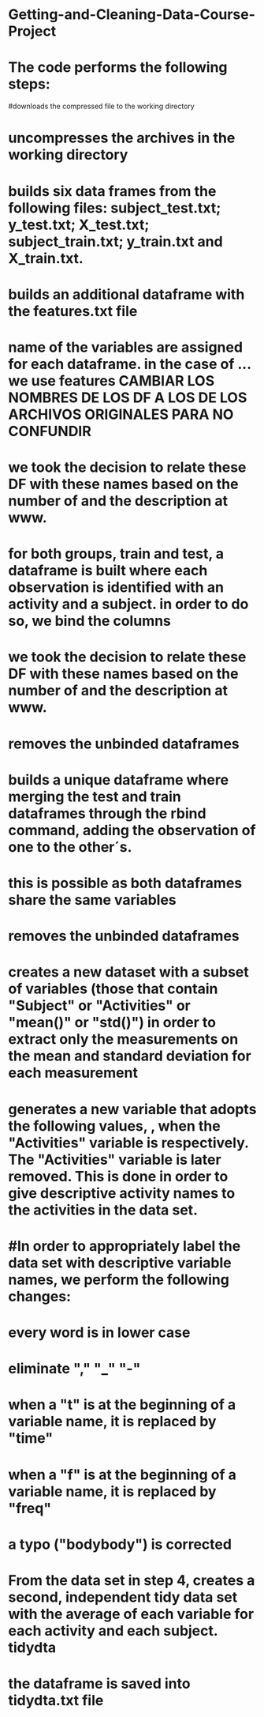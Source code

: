 # Getting-and-Cleaning-Data-Course-Project
# The code performs the following steps:
#downloads the compressed file to the working directory
# uncompresses the archives in the working directory
# builds six data frames from the following files: subject_test.txt; y_test.txt; X_test.txt; subject_train.txt; y_train.txt and X_train.txt.
# builds an additional dataframe with the features.txt file
# name of the variables are assigned for each dataframe. in the case of ... we use features CAMBIAR LOS NOMBRES DE LOS DF A LOS DE LOS ARCHIVOS ORIGINALES PARA NO CONFUNDIR
# we took the decision to relate these DF with these names based on the number of and the description at www.
# for both groups, train and test, a dataframe is built where each observation is identified with an activity and a subject. in order to do so, we bind the columns
# we took the decision to relate these DF with these names based on the number of and the description at www.
# removes the unbinded dataframes
# builds a unique dataframe where merging the test and train dataframes through the rbind command, adding the observation of one to the other´s. 
# this is possible as both dataframes share the same variables
# removes the unbinded dataframes
# creates a new dataset with a subset of variables (those that contain "Subject" or "Activities" or "mean()" or "std()") in order to extract only the measurements on the mean and standard deviation for each measurement
# generates a new variable that adopts the following values,      , when the "Activities" variable is  respectively. The "Activities" variable is later removed. This is done in order to give descriptive activity names to the activities in the data set. 
# #In order to appropriately label the data set with descriptive variable names, we perform the following changes:
# every word is in lower case
# eliminate "," "_" "-"
# when a "t" is at the beginning of a variable name, it is replaced by "time"
# when a "f" is at the beginning of a variable name, it is replaced by "freq"
# a typo ("bodybody") is corrected
# From the data set in step 4, creates a second, independent tidy data set with the average of each variable for each activity and each subject. tidydta
# the dataframe is saved into tidydta.txt file

